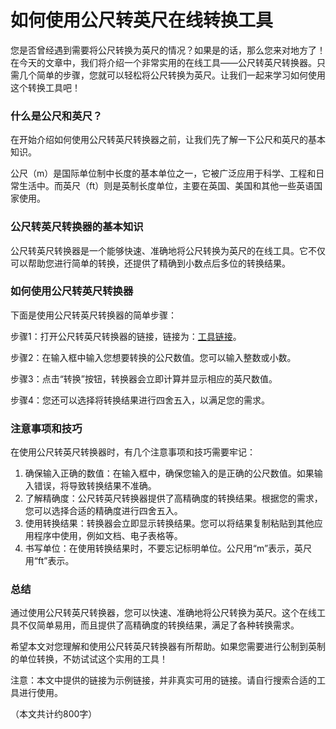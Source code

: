 如何使用公尺转英尺在线转换工具
===============

您是否曾经遇到需要将公尺转换为英尺的情况？如果是的话，那么您来对地方了！在今天的文章中，我们将介绍一个非常实用的在线工具——公尺转英尺转换器。只需几个简单的步骤，您就可以轻松将公尺转换为英尺。让我们一起来学习如何使用这个转换工具吧！

### 什么是公尺和英尺？

在开始介绍如何使用公尺转英尺转换器之前，让我们先了解一下公尺和英尺的基本知识。

公尺（m）是国际单位制中长度的基本单位之一，它被广泛应用于科学、工程和日常生活中。而英尺（ft）则是英制长度单位，主要在英国、美国和其他一些英语国家使用。

### 公尺转英尺转换器的基本知识

公尺转英尺转换器是一个能够快速、准确地将公尺转换为英尺的在线工具。它不仅可以帮助您进行简单的转换，还提供了精确到小数点后多位的转换结果。

### 如何使用公尺转英尺转换器

下面是使用公尺转英尺转换器的简单步骤：

步骤1：打开公尺转英尺转换器的链接，链接为：[工具链接](https://www.onlinecalculatorsfree.com/zh-tw/convert/meter-to-feet.html)。

步骤2：在输入框中输入您想要转换的公尺数值。您可以输入整数或小数。

步骤3：点击“转换”按钮，转换器会立即计算并显示相应的英尺数值。

步骤4：您还可以选择将转换结果进行四舍五入，以满足您的需求。

### 注意事项和技巧

在使用公尺转英尺转换器时，有几个注意事项和技巧需要牢记：

1. 确保输入正确的数值：在输入框中，确保您输入的是正确的公尺数值。如果输入错误，将导致转换结果不准确。
2. 了解精确度：公尺转英尺转换器提供了高精确度的转换结果。根据您的需求，您可以选择合适的精确度进行四舍五入。
3. 使用转换结果：转换器会立即显示转换结果。您可以将结果复制粘贴到其他应用程序中使用，例如文档、电子表格等。
4. 书写单位：在使用转换结果时，不要忘记标明单位。公尺用“m”表示，英尺用“ft”表示。

### 总结

通过使用公尺转英尺转换器，您可以快速、准确地将公尺转换为英尺。这个在线工具不仅简单易用，而且提供了高精确度的转换结果，满足了各种转换需求。

希望本文对您理解和使用公尺转英尺转换器有所帮助。如果您需要进行公制到英制的单位转换，不妨试试这个实用的工具！

注意：本文中提供的链接为示例链接，并非真实可用的链接。请自行搜索合适的工具进行使用。

（本文共计约800字）